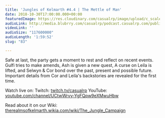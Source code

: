 ```yaml
---
title: 'Jungles of Kelmarth #4.4 | The Mettle of Man'
date: 2018-10-30T17:00:00.000+00:00
featuredImage: https://res.cloudinary.com/casualrp/image/upload/c_scale,f_auto,w_1600/chapter4/IMG_2703
audioLink: http://media.blubrry.com/casualrp/podcast.casualrp.com/public/Chapter%204%20Ep.%204%20_%20The%20Mettle%20of%20Man.mp3
videoLink: ''
audioSize: "117600000"
audioLength: '1:59:52'
slug: "83"

---
```

Safe at last, the party gets a moment to rest and reflect on recent events. Gulfi tries to make amends, Ash is given a new quest, A curse on Leila is lifted, and Selwyn & Cor bond over the past, present and possible future. Important details from Cor and Leila's backstories are revealed for the first time.

Watch live on:
Twitch: [twitch.tv/casualrp](https://www.twitch.tv/casualrp)
YouTube: [youtube.com/channel/UCtwWrvy-YgFQpw9eXMwuHbw](https://www.youtube.com/channel/UCtwWrvy-YgFQpw9eXMwuHbw)

Read about it on our Wiki: [therealmsofkelmarth.wikia.com/wiki/The_Jungle_Campaign](http://therealmsofkelmarth.wikia.com/wiki/The_Jungle_Campaign)